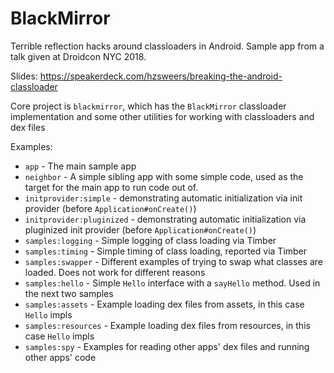 BlackMirror
===========

Terrible reflection hacks around classloaders in Android. Sample app from a talk given at Droidcon NYC 2018.

Slides: https://speakerdeck.com/hzsweers/breaking-the-android-classloader

Core project is `blackmirror`, which has the `BlackMirror` classloader implementation and some other utilities for working with classloaders and dex files

Examples:
* `app` - The main sample app
* `neighbor` - A simple sibling app with some simple code, used as the target for the main app to run code out of.
* `initprovider:simple` - demonstrating automatic initialization via init provider (before `Application#onCreate()`)
* `initprovider:pluginized` - demonstrating automatic initialization via pluginized init provider (before `Application#onCreate()`)
* `samples:logging` - Simple logging of class loading via Timber
* `samples:timing` - Simple timing of class loading, reported via Timber
* `samples:swapper` - Different examples of trying to swap what classes are loaded. Does not work for different reasons
* `samples:hello` - Simple `Hello` interface with a `sayHello` method. Used in the next two samples
* `samples:assets` - Example loading dex files from assets, in this case `Hello` impls
* `samples:resources` - Example loading dex files from resources, in this case `Hello` impls
* `samples:spy` - Examples for reading other apps' dex files and running other apps' code

